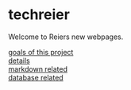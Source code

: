 # techreier
Welcome to Reiers new webpages.

[goals of this project](./eDrops/src/main/resources/static/markdown/goals_en.md)  
[details](./eDrops/src/main/resources/static/markdown/readme.md)  
[markdown related](./eDrops/src/main/resources/static/markdown/markdown.md)  
[database related](./eDrops/src/main/resources/static/markdown/databases.md)  


